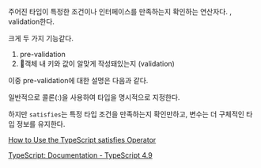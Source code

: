 주어진 타입이 특정한 조건이나 인터페이스를 만족하는지 확인하는 연산자다. , validation한다.

크게 두 가지 기능같다.

1. pre-validation
2. 객체 내 키와 값이 알맞게 작성돼있는지 (validation)

이중 pre-validation에 대한 설명은 다음과 같다.

일반적으로 콜론(:)을 사용하여 타입을 명시적으로 지정한다.

하지만 `satisfies`는 특정 타입 조건을 만족하는지 확인만하고, 변수는 더 구체적인 타입 정보를 유지한다.

[How to Use the TypeScript satisfies Operator](https://www.freecodecamp.org/news/typescript-satisfies-operator/)

[TypeScript: Documentation - TypeScript 4.9](https://www.typescriptlang.org/docs/handbook/release-notes/typescript-4-9.html#the-satisfies-operator)